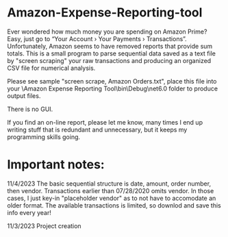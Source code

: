 # Amazon-Expense-Reporting-tool
Ever wondered how much money you are spending on Amazon Prime? Easy, just go to “Your Account › Your Payments › Transactions”. Unfortunately, Amazon seems to have removed reports that provide sum totals. This is a small program to parse sequential data saved as a text file by "screen scraping" your raw transactions and producing an organized CSV file for numerical analysis.

Please see sample "screen scrape, Amazon Orders.txt", place this file into your \Amazon Expense Reporting Tool\bin\Debug\net6.0 folder to produce output files. 

There is no GUI.

If you find an on-line report, please let me know, many times I end up writing stuff that is redundant and unnecessary, but it keeps my programming skills going.

# Important notes:

11/4/2023 The basic sequential structure is date, amount, order number, then vendor. Transactions earlier than 07/28/2020 omits vendor. In those cases, I just key-in "placeholder vendor" as to not have to accomodate an older format. The available transactions is limited, so downlod and save this info every year!

11/3/2023 Project creation
